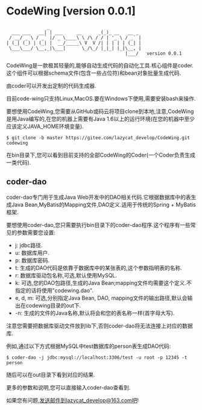 # CodeWing [version 0.0.1]

```text
               _
  ___ ___   __| | ___     __      _(_)_ __   __ _
 / __/ _ \ / _` |/ _ \____\ \ /\ / / | '_ \ / _` |
| (_| (_) | (_| |  __/_____\ V  V /| | | | | (_| |
 \___\___/ \__,_|\___|      \_/\_/ |_|_| |_|\__, |
                                            |___/   version 0.0.1
```

CodeWing是一款极其轻量的,能够自动生成代码的自动化工具.核心组件是coder.这个组件可以根据schema文件(包含一些占位符)和bean对象批量生成代码.

由coder可以开发出定制的代码生成器.

目前code-wing只支持Linux,MacOS.要在Windows下使用,需要安装bash来操作.

要想使用CodeWing,您需要从GitHub或码云将项目clone到本地,注意,CodeWing是用Java编写的,在您的机器上需要有Java 1.6以上的运行环境(在您的机器中至少应该定义JAVA_HOME环境变量).

```text
$ git clone -b master https://gitee.com/lazycat_develop/CodeWing.git codewing
```

在bin目录下,您可以看到目前支持的全部CodeWing的Coder(一个Coder负责生成一类代码).

## coder-dao

coder-dao专门用于生成Java Web开发中的DAO相关代码.它根据数据库中的表生成Java Bean,MyBatis的Mapping文件,DAO定义.适用于传统的Spring + MyBatis框架.

要想使用coder-dao,您只需要执行bin目录下的coder-dao程序.这个程序有一些常见的参数需要您设置:

- j: jdbc路径.
- u: 数据库用户.
- p: 数据库密码.
- t: 生成的DAO代码是依靠于数据库中的某张表的,这个参数指明表的名称.
- r: 数据库驱动包名称,可选,默认使用MySQL.
- k: 可选,您的DAO包路径,生成的Java Bean;mapping文件均需要这个定义.不指定的话将使用"codewing.dao".
- e, d, m: 可选,分别指定Java Bean, DAO, mapping文件的输出路径,默认会输出在codewing目录的out下.
- -n: 生成的文件的Java名称,默认将会和您的表名称一样(首字母大写).

注意您需要把数据库驱动文件放到lib下,否则coder-dao将无法连接上对应的数据库.

例如,通过以下方式根据MySQL中test数据库的person表生成DAO代码:

```text
$ coder-dao -j jdbc:mysql://localhost:3306/test -u root -p 12345 -t person
```

随后可以在out目录下看到对应的结果.

更多的参数和说明,您可以直接输入coder-dao查看到.

如果您有问题,发送邮件到lazycat_develop@163.com吧!